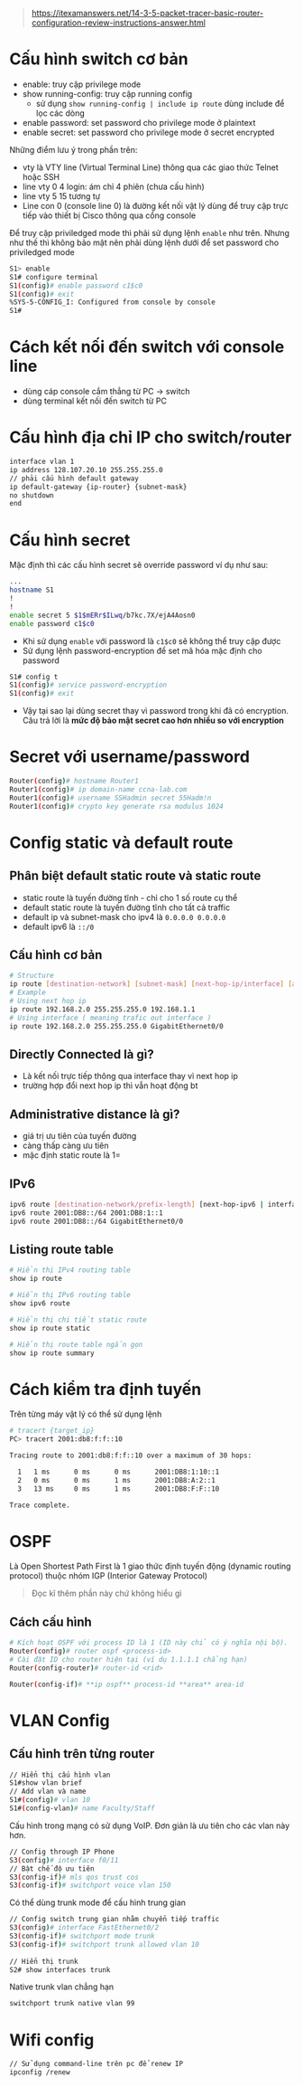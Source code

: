 > https://itexamanswers.net/14-3-5-packet-tracer-basic-router-configuration-review-instructions-answer.html
# Cấu hình switch cơ bản

- enable: truy cập privilege mode
- show running-config: truy cập running config
	- sử dụng `show running-config | include ip route` dùng include để lọc các dòng
- enable password: set password cho privilege mode ở plaintext
- enable secret: set password cho privilege mode ở secret encrypted

Những điểm lưu ý trong phần trên:

- vty là VTY line (Virtual Terminal Line) thông qua các giao thức Telnet hoặc SSH
- line vty 0 4 login: ám chỉ 4 phiên  (chưa cấu hình)
- line vty 5 15 tương tự
- Line con 0 (console line 0) là đường kết nối vật lý dùng để truy cập trực tiếp vào thiết bị Cisco thông qua cổng console

Để truy cập priviledged mode thì phải sử dụng lệnh `enable` như trên. Nhưng như thế thì không bảo mật nên phải dùng lệnh dưới để set password cho priviledged mode
```bash
S1> enable
S1# configure terminal
S1(config)# enable password c1$c0
S1(config)# exit
%SYS-5-CONFIG_I: Configured from console by console
S1#
```
# Cách kết nối đến switch với console line
- dùng cáp console cắm thẳng từ PC -> switch
- dùng terminal kết nối đến switch từ PC
# Cấu hình địa chỉ IP cho switch/router
```bash
interface vlan 1 
ip address 128.107.20.10 255.255.255.0 
// phải cấu hình default gateway
ip default-gateway {ip-router} {subnet-mask}
no shutdown 
end
```
# Cấu hình secret
Mặc định thì các cấu hình secret sẽ override password ví dụ như sau:
```bash
...
hostname S1
!
!
enable secret 5 $1$mERr$ILwq/b7kc.7X/ejA4Aosn0
enable password c1$c0
```
- Khi sử dụng `enable` với password là `c1$c0` sẽ không thể truy cập được
- Sử dụng lệnh password-encryption để set mã hóa mặc định cho password
```bash
S1# config t
S1(config)# service password-encryption
S1(config)# exit
```
- Vậy tại sao lại dùng secret thay vì password trong khi đã có encryption. Câu trả lời là **mức độ bảo mật secret cao hơn nhiều so với encryption**
# Secret với username/password
```bash
Router(config)# hostname Router1
Router1(config)# ip domain-name ccna-lab.com
Router1(config)# username SSHadmin secret 55Hadm!n
Router1(config)# crypto key generate rsa modulus 1024
```
# Config static và default route
## Phân biệt default static route và static route
- static route là tuyến đường tĩnh - chỉ cho 1 số route cụ thể
- default static route là tuyến đường tĩnh cho tất cả traffic
- default ip và subnet-mask cho ipv4 là `0.0.0.0 0.0.0.0`
- default ipv6 là `::/0`
## Cấu hình cơ bản
```bash
# Structure
ip route [destination-network] [subnet-mask] [next-hop-ip/interface] [admin-distance]
# Example
# Using next hop ip
ip route 192.168.2.0 255.255.255.0 192.168.1.1
# Using interface ( meaning trafic out interface )
ip route 192.168.2.0 255.255.255.0 GigabitEthernet0/0
```
## Directly Connected là gì?
- Là kết nối trực tiếp thông qua interface thay vì next hop ip
- trường hợp đổi next hop ip thì vẫn hoạt động bt
## Administrative distance là gì?
- giá trị ưu tiên của tuyến đường
- càng thấp càng ưu tiên
- mặc định static route là 1=
## IPv6
```bash
ipv6 route [destination-network/prefix-length] [next-hop-ipv6 | interface]
ipv6 route 2001:DB8::/64 2001:DB8:1::1
ipv6 route 2001:DB8::/64 GigabitEthernet0/0
```
## Listing route table
```bash
# Hiển thị IPv4 routing table
show ip route

# Hiển thị IPv6 routing table
show ipv6 route

# Hiển thị chi tiết static route
show ip route static

# Hiển thị route table ngắn gọn
show ip route summary
```
# Cách kiểm tra định tuyến
Trên từng máy vật lý có thể sử dụng lệnh
```bash
# tracert {target_ip}
PC> tracert 2001:db8:f:f::10

Tracing route to 2001:db8:f:f::10 over a maximum of 30 hops: 

  1   1 ms      0 ms      0 ms      2001:DB8:1:10::1
  2   0 ms      0 ms      1 ms      2001:DB8:A:2::1
  3   13 ms     0 ms      1 ms      2001:DB8:F:F::10

Trace complete.
```
# OSPF
Là Open Shortest Path First là 1 giao thức định tuyến động (dynamic routing protocol) thuộc nhóm IGP (Interior Gateway Protocol)
> Đọc kĩ thêm phần này chứ không hiểu gì
## Cách cấu hình 
```bash
# Kích hoạt OSPF với process ID là 1 (ID này chỉ có ý nghĩa nội bộ).
Router(config)# router ospf <process-id>
# Cài đặt ID cho router hiện tại (ví dụ 1.1.1.1 chẳng hạn)
Router(config-router)# router-id <rid>

Router(config-if)# **ip ospf** process-id **area** area-id
```
# VLAN Config
## Cấu hình trên từng router
```bash
// Hiển thị cấu hình vlan
S1#show vlan brief
// Add vlan và name
S1#(config)# vlan 10
S1#(config-vlan)# name Faculty/Staff
```
Cấu hình trong mạng có sử dụng VoIP. Đơn giản là ưu tiên cho các vlan này hơn.
```bash
// Config through IP Phone
S3(config)# interface f0/11
// Bật chế độ ưu tiên
S3(config-if)# mls qos trust cos
S3(config-if)# switchport voice vlan 150
```
Có thể dùng trunk mode để cấu hình trung gian
```bash
// Config switch trung gian nhằm chuyển tiếp traffic
S3(config)# interface FastEthernet0/2 
S3(config-if)# switchport mode trunk 
S3(config-if)# switchport trunk allowed vlan 10
 
// Hiển thị trunk 
S2# show interfaces trunk
```
Native trunk vlan chẳng hạn
```bash
switchport trunk native vlan 99
```
# Wifi config
```bash
// Sử dụng command-line trên pc để renew IP
ipconfig /renew
```
